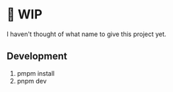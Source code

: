 # 🚧 WIP

I haven't thought of what name to give this project yet.

## Development

1. pmpm install
2. pnpm dev